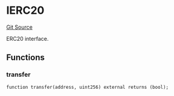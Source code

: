 # IERC20
[Git Source](https://github.com/NaniDAO/accounts/blob/62e6273586d89aaf1fbab7524d5d1d692b2b6b69/src/governance/Points.sol)

ERC20 interface.


## Functions
### transfer


```solidity
function transfer(address, uint256) external returns (bool);
```

